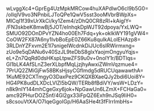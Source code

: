 wLvggXc4+GprEg4UzMpkMRCow4huXAPdlwO6cI9b5G0=
/oIlqlV9vo3NPnbiLJToQPe1QwV5sst3ooMVbrBWpXs=
MlCqI1f39xUrXkCi/ky1Zem4/zDhQ0CR8zRl+kAigIY=
/FN3skbeK8mwBj5JOT/eInhqkDpWJT92dpoya/YxLWQ=
SMUO92DOnDPvYZN4ho00Eh7Fdq+yk+oklkWY191gVW4=
CoOW2FX87A6ny1IvbBoEpE0Z66Ku8quIkALolEHAzp8=
3RLDnYZFxvm2E1l7snigeIWcdnkDiJUc6sIRWirmxng=
zUo9e5qDANu6v40SzJL9teDbS8glxYaojmOngyuYqjs=
eL+Zn7QqRd0dsHKspLtpwZFS9u0v+0nolY1r/BDTlqs=
Gl1bLK4AfSLnZ3erXLbpfMqLjzjhyAwxiZWmVqzmue4=
7PrUQ2ZMiGjFw58BKsHjsyCGfImdg5dRUCUqawawthA=
1KuME92CXTmgyO3DaxPez9CKQXBXaeQJy2bdi6Uoi8Y=
HG4PK8udDLXDcLVlZl5bQW/TERb8fBdiVY/wsW+LDzY=
n8k9nIY144mhCgeGxy6jok+NpGawUn6LZmX+FCHaGa0=
amc92PHurDOZSnf/4Gl2gx33iFpQZ6Exh9nJSq9IiH0=
s8csouVtXA/O7IqeGgoIGp/H6AaSHe4t3fFlrrImbHs=
